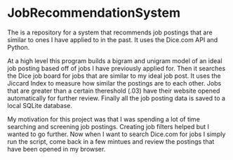 # JobRecommendationSystem
The is a repository for a system that recommends job postings that are similar to ones I have applied to in the past.  It uses the Dice.com API and Python.

At a high level this program builds a bigram and unigram model of an ideal job posting based off of jobs I have previously applied for.  Then it searches the Dice job board for jobs that are similar to my ideal job post.  It uses the Jiccard Index to measure how similar the postings are to each other.  Jobs that are greater than a certain thereshold (.03) have their website opened automatically for further review.  Finally all the job posting data is saved to a local SQLite database.

My motivation for this project was that I was spending a lot of time searching and screening job postings.  Creating job filters helped but I wanted to go further.  Now when I want to search Dice.com for jobs I simply run the script, come back in a few mintues and review the postings that have been opened in my browser.
